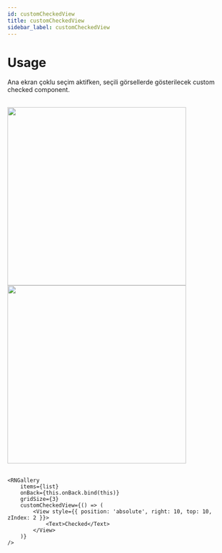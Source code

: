 ```yaml
---
id: customCheckedView
title: customCheckedView
sidebar_label: customCheckedView
---
```


# Usage
Ana ekran çoklu seçim aktifken, seçili görsellerde gösterilecek custom checked component.

<br/>

<div class="img-container">
	<img src="../img/ios_customCheckedView.png" height="400"> <img src="../img/android_customCheckedView.png" height="400">
</div>

<br/>

```
<RNGallery
	items={list}
	onBack={this.onBack.bind(this)}
	gridSize={3}
	customCheckedView={() => (
		<View style={{ position: 'absolute', right: 10, top: 10, zIndex: 2 }}>
			<Text>Checked</Text>
		</View>
	)}
/>

```
